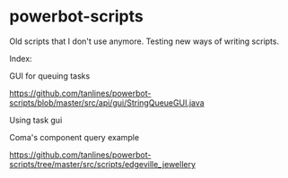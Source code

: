 # powerbot-scripts

Old scripts that I don't use anymore.
Testing new ways of writing scripts.

Index:

GUI for queuing tasks

https://github.com/tanlines/powerbot-scripts/blob/master/src/api/gui/StringQueueGUI.java

Using task gui

Coma's component query example

https://github.com/tanlines/powerbot-scripts/tree/master/src/scripts/edgeville_jewellery

